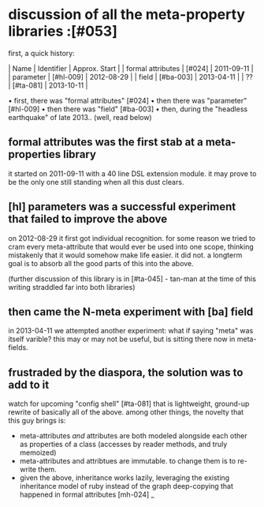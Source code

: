 # discussion of all the meta-property libraries :[#053]

first, a quick history:

  |  Name                |  Identifier  |  Approx. Start  |
  |  formal attributes   |  [#024]      |  2011-09-11     |
  |  parameter           |  [#hl-009]   |  2012-08-29     |
  |  field               |  [#ba-003]   |  2013-04-11     |
  |  ??                  |  [#ta-081]   |  2013-10-11     |

  • first, there was "formal attributes" [#024]
  • then there was "parameter" [#hl-009]
  • then there was "field" [#ba-003]
  • then, during the "headless earthquake" of late 2013.. (well, read below)


## formal attributes was the first stab at a meta-properties library

it started on 2011-09-11 with a 40 line DSL extension module. it may prove
to be the only one still standing when all this dust clears.


## [hl] parameters was a successful experiment that failed to improve the above

on 2012-08-29 it first got individual recognition. for some reason we tried
to cram every meta-attribute that would ever be used into one scope, thinking
mistakenly that it would somehow make life easier. it did not. a longterm
goal is to absorb all the good parts of this into the above.

(further discussion of this library is in [#ta-045] - tan-man at the time
of this writing straddled far into both libraries)

## then came the N-meta experiment with [ba] field

in 2013-04-11 we attempted another experiment: what if saying "meta" was
itself varible? this may or may not be useful, but is sitting there now
in meta-fields.


## frustraded by the diaspora, the solution was to add to it

watch for upcoming "config shell" [#ta-081] that is lightweight, ground-up
rewrite of basically all of the above. among other things, the novelty that
this guy brings is:
  + meta-attributes *and* attributes are both modeled alongside each other
    as properties of a class (accesses by reader methods, and truly memoized)
  + meta-attributes and attribtues are immutable. to change them is
    to re-write them.
  + given the above, inheritance works lazily, leveraging the existing
    inheritance model of ruby instead of the graph deep-copying that
    happened in formal attributes [mh-024]
_
